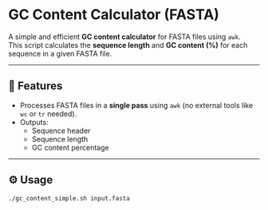 # GC Content Calculator (FASTA)

A simple and efficient **GC content calculator** for FASTA files using `awk`.  
This script calculates the **sequence length** and **GC content (%)** for each sequence in a given FASTA file.

---

## 📌 Features
- Processes FASTA files in a **single pass** using `awk` (no external tools like `wc` or `tr` needed).
- Outputs:
  - Sequence header
  - Sequence length
  - GC content percentage

---

## ⚙️ Usage

```bash
./gc_content_simple.sh input.fasta
